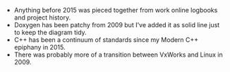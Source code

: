 - Anything before 2015 was pieced together from work online logbooks and project history.
- Doxygen has been patchy from 2009 but I've added it as solid line just to keep the diagram tidy.
- C++ has been a continuum of standards since my Modern C++ epiphany in 2015.
- There was probably more of a transition between VxWorks and Linux in 2009.
